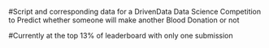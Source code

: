 #Script and corresponding data for a DrivenData Data Science Competition to Predict whether someone will make another Blood Donation or not

#Currently at the top 13% of leaderboard with only one submission
